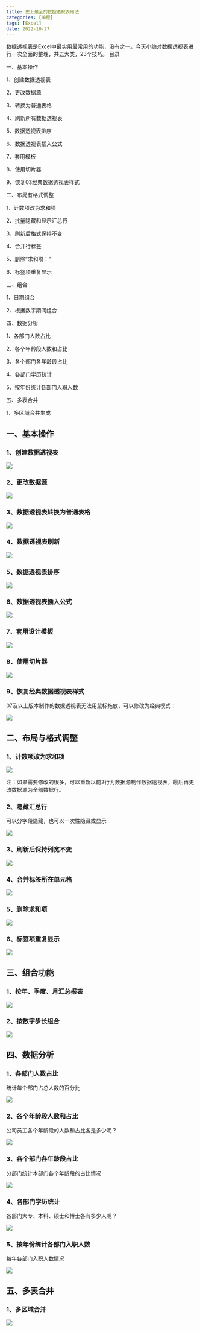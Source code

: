```yaml
---
title: 史上最全的数据透视表用法
categories: [编程]
tags: [Excel]
date: 2022-10-27
---
```

数据透视表是Excel中最实用最常用的功能，没有之一。今天小编对数据透视表进行一次全面的整理，共五大类，23个技巧。
目录

一、基本操作

1、创建数据透视表

2、更改数据源

3、转换为普通表格

4、刷新所有数据透视表

5、数据透视表排序

6、数据透视表插入公式

7、套用模板

8、使用切片器

9、恢复03经典数据透视表样式

二、布局有格式调整

1、计数项改为求和项

2、批量隐藏和显示汇总行

3、刷新后格式保持不变

4、合并行标签

5、删除“求和项：”

6、标签项重复显示

三、组合

1、日期组合

2、根据数字期间组合

四、数据分析

1、各部门人数占比

2、各个年龄段人数和占比

3、各个部门各年龄段占比

4、各部门学历统计

5、按年份统计各部门入职人数

五、多表合并

1、多区域合并生成

## 一、基本操作

### 1、创建数据透视表

![](https://img.richfan.site/program/excel/史上最全的数据透视表用法/史上最全的数据透视表用法_1.gif)

### 2、更改数据源

![](https://img.richfan.site/program/excel/史上最全的数据透视表用法/史上最全的数据透视表用法_2.gif)

### 3、数据透视表转换为普通表格

![](https://img.richfan.site/program/excel/史上最全的数据透视表用法/史上最全的数据透视表用法_3.gif)

### 4、数据透视表刷新

![](https://img.richfan.site/program/excel/史上最全的数据透视表用法/史上最全的数据透视表用法_4.gif)

### 5、数据透视表排序

![](https://img.richfan.site/program/excel/史上最全的数据透视表用法/史上最全的数据透视表用法_5.gif)

### 6、数据透视表插入公式

![](https://img.richfan.site/program/excel/史上最全的数据透视表用法/史上最全的数据透视表用法_6.gif)

### 7、套用设计模板

![](https://img.richfan.site/program/excel/史上最全的数据透视表用法/史上最全的数据透视表用法_7.gif)

### 8、使用切片器

![](https://img.richfan.site/program/excel/史上最全的数据透视表用法/史上最全的数据透视表用法_8.gif)

### 9、恢复经典数据透视表样式

07及以上版本制作的数据透视表无法用鼠标拖放，可以修改为经典模式：

![](https://img.richfan.site/program/excel/史上最全的数据透视表用法/史上最全的数据透视表用法_9.gif)

## 二、布局与格式调整

### 1、计数项改为求和项

![](https://img.richfan.site/program/excel/史上最全的数据透视表用法/史上最全的数据透视表用法_10.gif)

注：如果需要修改的很多，可以重新以前2行为数据源制作数据透视表，最后再更改数据源为全部数据行。

### 2、隐藏汇总行

可以分字段隐藏，也可以一次性隐藏或显示

![](https://img.richfan.site/program/excel/史上最全的数据透视表用法/史上最全的数据透视表用法_11.gif)

### 3、刷新后保持列宽不变

![](https://img.richfan.site/program/excel/史上最全的数据透视表用法/史上最全的数据透视表用法_12.gif)

### 4、合并标签所在单元格

![](https://img.richfan.site/program/excel/史上最全的数据透视表用法/史上最全的数据透视表用法_14.gif)

### 5、删除求和项

![](https://img.richfan.site/program/excel/史上最全的数据透视表用法/史上最全的数据透视表用法_15.gif)

### 6、标签项重复显示

![](https://img.richfan.site/program/excel/史上最全的数据透视表用法/史上最全的数据透视表用法_16.gif)

## 三、组合功能

### 1、按年、季度、月汇总报表

![](https://img.richfan.site/program/excel/史上最全的数据透视表用法/史上最全的数据透视表用法_17.gif)

### 2、按数字步长组合

![](https://img.richfan.site/program/excel/史上最全的数据透视表用法/史上最全的数据透视表用法_18.gif)

## 四、数据分析

### 1、各部门人数占比

统计每个部门占总人数的百分比

![](https://img.richfan.site/program/excel/史上最全的数据透视表用法/史上最全的数据透视表用法_19.gif)

### 2、各个年龄段人数和占比

公司员工各个年龄段的人数和占比各是多少呢？

![](https://img.richfan.site/program/excel/史上最全的数据透视表用法/史上最全的数据透视表用法_20.gif)

### 3、各个部门各年龄段占比

分部门统计本部门各个年龄段的占比情况

![](https://img.richfan.site/program/excel/史上最全的数据透视表用法/史上最全的数据透视表用法_21.gif)

### 4、各部门学历统计

各部门大专、本科、硕士和博士各有多少人呢？

![](https://img.richfan.site/program/excel/史上最全的数据透视表用法/史上最全的数据透视表用法_22.gif)

### 5、按年份统计各部门入职人数

每年各部门入职人数情况

![](https://img.richfan.site/program/excel/史上最全的数据透视表用法/史上最全的数据透视表用法_23.gif)

## 五、多表合并

### 1、多区域合并

![](https://img.richfan.site/program/excel/史上最全的数据透视表用法/史上最全的数据透视表用法_24.gif)